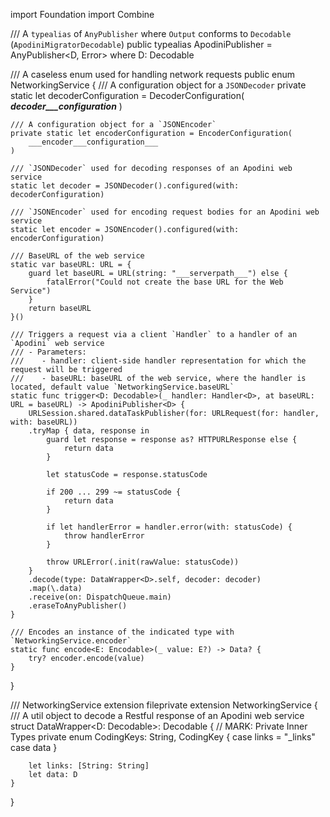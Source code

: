 import Foundation
import Combine

/// A `typealias` of `AnyPublisher` where `Output` conforms to `Decodable` (`ApodiniMigratorDecodable`)
public typealias ApodiniPublisher<D> = AnyPublisher<D, Error> where D: Decodable

/// A caseless enum used for handling network requests
public enum NetworkingService {
    /// A configuration object for a `JSONDecoder`
    private static let decoderConfiguration = DecoderConfiguration(
        ___decoder___configuration___
    )
    
    /// A configuration object for a `JSONEncoder`
    private static let encoderConfiguration = EncoderConfiguration(
        ___encoder___configuration___
    )
    
    /// `JSONDecoder` used for decoding responses of an Apodini web service
    static let decoder = JSONDecoder().configured(with: decoderConfiguration)
    
    /// `JSONEncoder` used for encoding request bodies for an Apodini web service
    static let encoder = JSONEncoder().configured(with: encoderConfiguration)
    
    /// BaseURL of the web service
    static var baseURL: URL = {
        guard let baseURL = URL(string: "___serverpath___") else {
            fatalError("Could not create the base URL for the Web Service")
        }
        return baseURL
    }()
    
    /// Triggers a request via a client `Handler` to a handler of an `Apodini` web service
    /// - Parameters:
    ///    - handler: client-side handler representation for which the request will be triggered
    ///    - baseURL: baseURL of the web service, where the handler is located, default value `NetworkingService.baseURL`
    static func trigger<D: Decodable>(_ handler: Handler<D>, at baseURL: URL = baseURL) -> ApodiniPublisher<D> {
        URLSession.shared.dataTaskPublisher(for: URLRequest(for: handler, with: baseURL))
        .tryMap { data, response in
            guard let response = response as? HTTPURLResponse else {
                return data
            }
            
            let statusCode = response.statusCode
            
            if 200 ... 299 ~= statusCode {
                return data
            }
            
            if let handlerError = handler.error(with: statusCode) {
                throw handlerError
            }
            
            throw URLError(.init(rawValue: statusCode))
        }
        .decode(type: DataWrapper<D>.self, decoder: decoder)
        .map(\.data)
        .receive(on: DispatchQueue.main)
        .eraseToAnyPublisher()
    }
    
    /// Encodes an instance of the indicated type with `NetworkingService.encoder`
    static func encode<E: Encodable>(_ value: E?) -> Data? {
        try? encoder.encode(value)
    }
}

/// NetworkingService extension
fileprivate extension NetworkingService {
    /// A util object to decode a Restful response of an Apodini web service
    struct DataWrapper<D: Decodable>: Decodable {
        // MARK: Private Inner Types
        private enum CodingKeys: String, CodingKey {
            case links = "_links"
            case data
        }
        
        let links: [String: String]
        let data: D
    }
}
